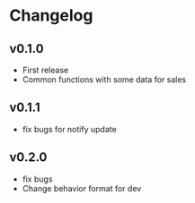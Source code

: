 # Changelog

## v0.1.0

* First release
* Common functions with some data for sales

## v0.1.1

* fix bugs for notify update

## v0.2.0

* fix bugs
* Change behavior format for dev
